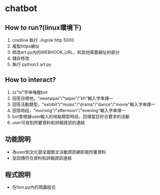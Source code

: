 # chatbot
## How to run?(linux環境下) ##
1. cmdline 執行 ./ngrok http 5000
2. 複製https網址
3. 修改art.py內的WEBHOOK_URL，和其他需要網址的部分
4. 儲存修改
5. 執行 python3 art.py 
## How to interact? ##
1. 以"hi"字串喚醒bot
2. 回答目標地，"newtaipei"/"taipei"/"kh"輸入字串擇一
3. 回答活動類型，"exhibit"/"music"/"drama"/"dance"/"movie"輸入字串擇一
4. 回答時段，"morning"/"afternoon"/"evening"輸入字串擇一
5. bot會根據user輸入的地點類型時段，回傳當日符合要求的活動
6. user可收到所要資料和詳細資訊的連結
## 功能說明 ##
* 為user到文化部全國藝文活動資訊網抓取所要資料
* 並回傳符合資料和詳細資訊連結
## 程式說明 ##
* 在fsm.py內的爬蟲程式

